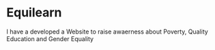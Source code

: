 # Equilearn
I have a developed a Website to raise awaerness about Poverty, Quality Education and Gender Equality
